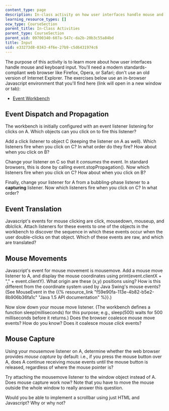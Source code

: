 ```yaml
---
content_type: page
description: In-class activity on how user interfaces handle mouse and keyboard input.
learning_resource_types: []
ocw_type: CourseSection
parent_title: In-Class Activities
parent_type: CourseSection
parent_uid: 09700340-607a-547c-da2b-20b3c55a84bd
title: Input
uid: e33273d8-0343-4f6e-27b9-c5d6431974c6
---
```

The purpose of this activity is to learn more about how user interfaces handle mouse and keyboard input. You'll need a modern standards-compliant web browser like Firefox, Opera, or Safari; don't use an old version of Internet Explorer. The exercises below use an in-browser Javascript environment that you'll find here (link will open in a new window or tab):

- [Event Workbench](/ans7870/6/6.831/s11/ac12-event-handling.htm)

## Event Dispatch and Propagation

The workbench is initially configured with an event listener listening for clicks on A. Which objects can you click on to fire this listener?

Add a click listener to object C (keeping the listener on A as well). Which listeners fire when you click on C? In what order do they fire? How about when you click on B?

Change your listener on C so that it _consumes_ the event. In standard browsers, this is done by calling event.stopPropagation(). Now which listeners fire when you click on C? How about when you click on B?

Finally, change your listener for A from a bubbling-phase listener to a **capturing** listener. Now which listeners fire when you click on C? In what order?

## Event Translation

Javascript's events for mouse clicking are click, mousedown, mouseup, and dblclick. Attach listeners for these events to one of the objects in the workbench to discover the sequence in which these events occur when the user double-clicks on that object. Which of these events are raw, and which are translated?

## Mouse Movements

Javascript's event for mouse movement is mousemove. Add a mouse move listener to A, and display the mouse coordinates using print(event.clientX + "," + event.clientY). What origin are these (x,y) positions using? How is this different from the coordinate system used by Java Swing's mouse events? (See MouseEvent in the {{% resource_link "f59e90fa-113e-4b82-b5e2-8b906b36fa1c" "Java 1.5 API documentation" %}}.)

Now slow down your mouse move listener. (The workbench defines a function sleep(milliseconds) for this purpose; e.g., sleep(500) waits for 500 milliseconds before it returns.) Does the browser coalesce mouse move events? How do you know? Does it coalesce mouse _click_ events?

## Mouse Capture

Using your mousemove listener on A, determine whether the web browser provides _mouse capture_ by default: i.e., if you press the mouse button over A, does A continue receiving mouse events until the mouse button is released, regardless of where the mouse pointer is?

Try attaching the mousemove listener to the window object instead of A. Does mouse capture work now? Note that you have to move the mouse outside the whole window to really answer this question.

Would you be able to implement a scrollbar using just HTML and Javascript? Why or why not?